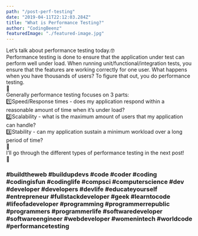 ```yaml
---
path: "/post-perf-testing"
date: "2019-04-11T22:12:03.284Z"
title: "What is Performance Testing?"
author: "CodingBeenz"
featuredImage: "./featured-image.jpg"
---
```


Let’s talk about performance testing today.🤓
</br>Performance testing is done to ensure that the application under test can perform well under load. When running unit/functional/integration tests, you ensure that the features are working correctly for one user. What happens when you have thousands of users? To figure that out, you do performance testing.
</br>🌼
</br>Generally performance testing focuses on 3 parts:
</br>1️⃣Speed/Response times - does my application respond within a reasonable amount of time when it’s under load?
</br>2️⃣Scalability - what is the maximum amount of users that my application can handle?
</br>3️⃣Stability - can my application sustain a minimum workload over a long period of time?
</br>🌼
</br>I’ll go through the different types of performance testing in the next post!
</br>🌼

### #buildtheweb #buildupdevs #code #coder #coding #codingisfun #codinglife #compsci #computerscience #dev #developer #developers #devlife #educateyourself #entrepreneur #fullstackdeveloper #geek #learntocode #lifeofadeveloper #programming #programmerrepublic #programmers #programmerlife #softwaredeveloper #softwareengineer #webdeveloper #womenintech #worldcode #performancetesting
